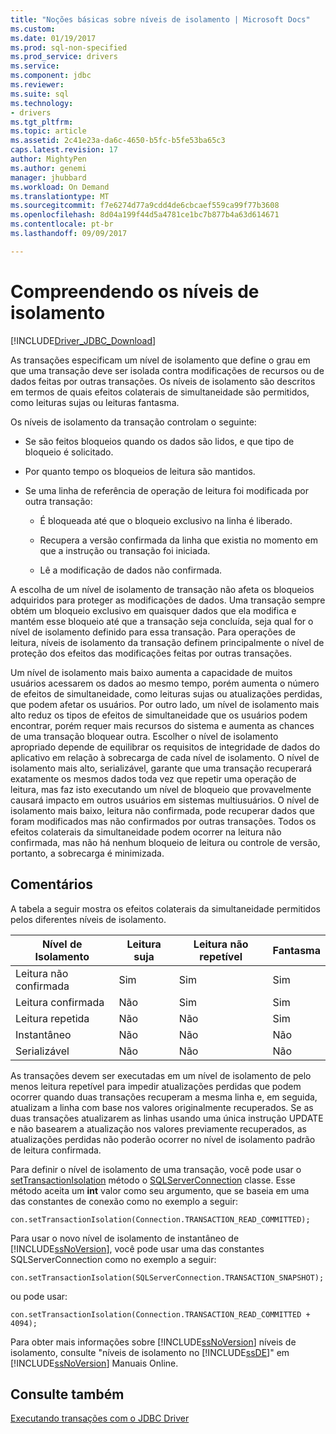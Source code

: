 ```yaml
---
title: "Noções básicas sobre níveis de isolamento | Microsoft Docs"
ms.custom: 
ms.date: 01/19/2017
ms.prod: sql-non-specified
ms.prod_service: drivers
ms.service: 
ms.component: jdbc
ms.reviewer: 
ms.suite: sql
ms.technology:
- drivers
ms.tgt_pltfrm: 
ms.topic: article
ms.assetid: 2c41e23a-da6c-4650-b5fc-b5fe53ba65c3
caps.latest.revision: 17
author: MightyPen
ms.author: genemi
manager: jhubbard
ms.workload: On Demand
ms.translationtype: MT
ms.sourcegitcommit: f7e6274d77a9cdd4de6cbcaef559ca99f77b3608
ms.openlocfilehash: 8d04a199f44d5a4781ce1bc7b877b4a63d614671
ms.contentlocale: pt-br
ms.lasthandoff: 09/09/2017

---
```

# <a name="understanding-isolation-levels"></a>Compreendendo os níveis de isolamento
[!INCLUDE[Driver_JDBC_Download](../../includes/driver_jdbc_download.md)]

  As transações especificam um nível de isolamento que define o grau em que uma transação deve ser isolada contra modificações de recursos ou de dados feitas por outras transações. Os níveis de isolamento são descritos em termos de quais efeitos colaterais de simultaneidade são permitidos, como leituras sujas ou leituras fantasma.  
  
 Os níveis de isolamento da transação controlam o seguinte:  
  
-   Se são feitos bloqueios quando os dados são lidos, e que tipo de bloqueio é solicitado.  
  
-   Por quanto tempo os bloqueios de leitura são mantidos.  
  
-   Se uma linha de referência de operação de leitura foi modificada por outra transação:  
  
    -   É bloqueada até que o bloqueio exclusivo na linha é liberado.  
  
    -   Recupera a versão confirmada da linha que existia no momento em que a instrução ou transação foi iniciada.  
  
    -   Lê a modificação de dados não confirmada.  
  
 A escolha de um nível de isolamento de transação não afeta os bloqueios adquiridos para proteger as modificações de dados. Uma transação sempre obtém um bloqueio exclusivo em quaisquer dados que ela modifica e mantém esse bloqueio até que a transação seja concluída, seja qual for o nível de isolamento definido para essa transação. Para operações de leitura, níveis de isolamento da transação definem principalmente o nível de proteção dos efeitos das modificações feitas por outras transações.  
  
 Um nível de isolamento mais baixo aumenta a capacidade de muitos usuários acessarem os dados ao mesmo tempo, porém aumenta o número de efeitos de simultaneidade, como leituras sujas ou atualizações perdidas, que podem afetar os usuários. Por outro lado, um nível de isolamento mais alto reduz os tipos de efeitos de simultaneidade que os usuários podem encontrar, porém requer mais recursos do sistema e aumenta as chances de uma transação bloquear outra. Escolher o nível de isolamento apropriado depende de equilibrar os requisitos de integridade de dados do aplicativo em relação à sobrecarga de cada nível de isolamento. O nível de isolamento mais alto, serializável, garante que uma transação recuperará exatamente os mesmos dados toda vez que repetir uma operação de leitura, mas faz isto executando um nível de bloqueio que provavelmente causará impacto em outros usuários em sistemas multiusuários. O nível de isolamento mais baixo, leitura não confirmada, pode recuperar dados que foram modificados mas não confirmados por outras transações. Todos os efeitos colaterais da simultaneidade podem ocorrer na leitura não confirmada, mas não há nenhum bloqueio de leitura ou controle de versão, portanto, a sobrecarga é minimizada.  
  
## <a name="remarks"></a>Comentários  
 A tabela a seguir mostra os efeitos colaterais da simultaneidade permitidos pelos diferentes níveis de isolamento.  
  
|Nível de Isolamento|Leitura suja|Leitura não repetível|Fantasma|  
|---------------------|----------------|-------------------------|-------------|  
|Leitura não confirmada|Sim|Sim|Sim|  
|Leitura confirmada|Não|Sim|Sim|  
|Leitura repetida|Não|Não|Sim|  
|Instantâneo|Não|Não|Não|  
|Serializável|Não|Não|Não|  
  
 As transações devem ser executadas em um nível de isolamento de pelo menos leitura repetível para impedir atualizações perdidas que podem ocorrer quando duas transações recuperam a mesma linha e, em seguida, atualizam a linha com base nos valores originalmente recuperados. Se as duas transações atualizarem as linhas usando uma única instrução UPDATE e não basearem a atualização nos valores previamente recuperados, as atualizações perdidas não poderão ocorrer no nível de isolamento padrão de leitura confirmada.  
  
 Para definir o nível de isolamento de uma transação, você pode usar o [setTransactionIsolation](../../connect/jdbc/reference/settransactionisolation-method-sqlserverconnection.md) método o [SQLServerConnection](../../connect/jdbc/reference/sqlserverconnection-class.md) classe. Esse método aceita um **int** valor como seu argumento, que se baseia em uma das constantes de conexão como no exemplo a seguir:  
  
```  
con.setTransactionIsolation(Connection.TRANSACTION_READ_COMMITTED);  
```  
  
 Para usar o novo nível de isolamento de instantâneo de [!INCLUDE[ssNoVersion](../../includes/ssnoversion_md.md)], você pode usar uma das constantes SQLServerConnection como no exemplo a seguir:  
  
```  
con.setTransactionIsolation(SQLServerConnection.TRANSACTION_SNAPSHOT);  
```  
  
 ou pode usar:  
  
```  
con.setTransactionIsolation(Connection.TRANSACTION_READ_COMMITTED + 4094);  
```  
  
 Para obter mais informações sobre [!INCLUDE[ssNoVersion](../../includes/ssnoversion_md.md)] níveis de isolamento, consulte "níveis de isolamento no [!INCLUDE[ssDE](../../includes/ssde_md.md)]" em [!INCLUDE[ssNoVersion](../../includes/ssnoversion_md.md)] Manuais Online.  
  
## <a name="see-also"></a>Consulte também  
 [Executando transações com o JDBC Driver](../../connect/jdbc/performing-transactions-with-the-jdbc-driver.md)  
  
  

